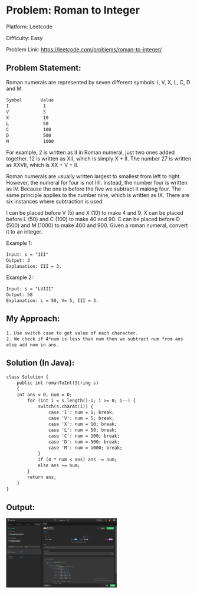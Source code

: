 # Problem: Roman to Integer

Platform: Leetcode

Difficulty: Easy

Problem Link: https://leetcode.com/problems/roman-to-integer/

## Problem Statement:

Roman numerals are represented by seven different symbols: I, V, X, L, C, D and M.

    Symbol       Value
    I             1
    V             5
    X             10
    L             50
    C             100
    D             500
    M             1000
For example, 2 is written as II in Roman numeral, just two ones added together. 12 is written as XII, which is simply X + II. The number 27 is written as XXVII, which is XX + V + II.

Roman numerals are usually written largest to smallest from left to right. However, the numeral for four is not IIII. Instead, the number four is written as IV. Because the one is before the five we subtract it making four. The same principle applies to the number nine, which is written as IX. There are six instances where subtraction is used:

I can be placed before V (5) and X (10) to make 4 and 9. 
X can be placed before L (50) and C (100) to make 40 and 90. 
C can be placed before D (500) and M (1000) to make 400 and 900.
Given a roman numeral, convert it to an integer.

Example 1:

    Input: s = "III"
    Output: 3
    Explanation: III = 3.

Example 2:

    Input: s = "LVIII"
    Output: 58
    Explanation: L = 50, V= 5, III = 3.

## My Approach:

    1. Use switch case to get value of each character.
    2. We check if 4*num is less than num then we subtract num from ans else add num in ans.

## Solution (In Java):

    class Solution {
        public int romanToInt(String s)
        {
        int ans = 0, num = 0;
            for (int i = s.length()-1; i >= 0; i--) {
                switch(s.charAt(i)) {
                    case 'I': num = 1; break;
                    case 'V': num = 5; break;
                    case 'X': num = 10; break;
                    case 'L': num = 50; break;
                    case 'C': num = 100; break;
                    case 'D': num = 500; break;
                    case 'M': num = 1000; break;
                }
                if (4 * num < ans) ans -= num;
                else ans += num;
            }
            return ans;
        }
    }

## Output:
<img
  src="Output.png"
  alt="Alt text"
  title="Optional title"
  style="display: inline-block; margin: 0 auto; max-width: 300px">








